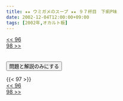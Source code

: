```yaml
---
title: ★★ ウミガメのスープ ★★ ９７杯目　下痢P味
date: 2002-12-04T12:00:00+09:00
tags: [2002年,オカルト板]
---
```

<div class="th_left"><a href="../96"><< 96</a></div>
<div class="th_right"><a href="../98">98 >></a></div>
<br><br>
<script src="../../js/cupsoup.js"></script>
<form>
<input type="button" value="問題と解説のみにする" onClick="toggleCupsoup()">
</form>
{{< 97 >}}
<div class="th_left"><a href="../96"><< 96</a></div>
<div class="th_right"><a href="../98">98 >></a></div>